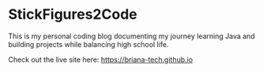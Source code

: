 # StickFigures2Code

This is my personal coding blog documenting my journey learning Java and building projects while balancing high school life.

Check out the live site here: https://briana-tech.github.io
